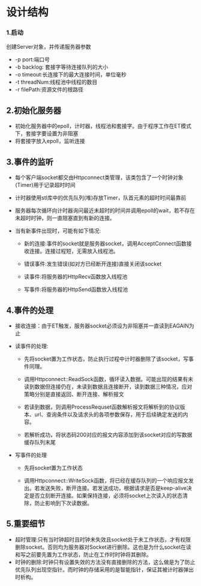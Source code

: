 # 设计结构

### 1.启动

  创建Server对象，并传递服务器参数

* -p 	port:端口号
* -b     backlog: 套接字等待连接队列的大小
* -o     timeout:长连接下的最大连接时间，单位毫秒
* -t      threadNum:线程池中线程的数目
* -r      filePath:资源文件的根路径

## 2.初始化服务器

* 初始化服务器中的epoll，计时器，线程池和套接字。由于程序工作在ET模式下，套接字要设置为非阻塞
* 将套接字放入epoll，监听连接

## 3.事件的监听

* 每个客户端socket都交由Httpconnect类管理，该类包含了一个时钟对象(Timer)用于记录超时时间

* 计时器使用stl库中的优先队列(堆)存放Timer，队首元素的超时时间最靠前

* 服务器每次循环向计时器询问最近未超时的时间并调用epoll的wait，若不存在未超时时钟，则一直阻塞直到有新的连接。

* 当有新事件出现时，可能有如下情况:

  * 新的连接:事件的socket就是服务器socket，调用AcceptConnect函数接收连接。连接过程短，无需放入线程池。
  * 错误事件:发生错误(如对方已经断开连接)直接关闭该socket
  
  * 读事件:将服务器的HttpRecv函数放入线程池
  * 写事件:将服务器的HttpSend函数放入线程池

## 4.事件的处理

* 接收连接：由于ET触发，服务器socket必须设为非阻塞并一直读到EAGAIN为止

* 读事件的处理:

  * 先将socket置为工作状态，防止执行过程中计时器删除了该socket，写事件同理。

  * 调用Httpconnect::ReadSock函数，循环读入数据。可能出现的结果有未读到数据但连接仍在，未读到数据且连接断开，读到数据三种情况，应对策略分别是直接返回、断开连接、解析报文

  * 若读到数据，则调用ProcessRequset函数解析报文将解析到的协议版本、url、查询条件以及请求头的各项参数保存，用于后续确定发送的内容。

  * 若解析成功，将状态码200对应的报文内容添加到该socket对应的写数据缓存队列末尾

* 写事件的处理

  * 先将socket置为工作状态

  * 调用Httpconnect::WriteSock函数，将已经在缓存队列的一个响应报文发出。若发送失败，断开连接。若发送成功，根据请求是否是keep-alive决定是否立刻断开连接。如果保持连接，必须将socket上次读入的状态清除，防止影响到下次读数据。

## 5.重要细节

* 超时管理:只有当时钟超时且时钟未失效且socket处于未工作状态，才有权限删除socket。否则均为服务器对Socket进行删除。这也是为什么socket在读和写之前要先置为工作状态，防止在工作时时钟将其删除。
* 时钟的删除:时钟只有设置失效的方法没有直接删除的方法，这么做是为了防止优先队列出现空指针。而时钟的存储采用的是智能指针，保证其被计时器弹出时析构。







